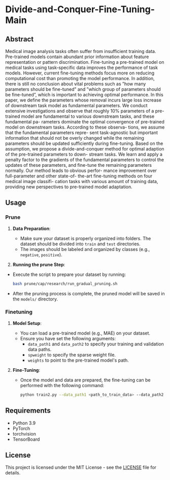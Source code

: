 # Divide-and-Conquer-Fine-Tuning-Main

## Abstract

Medical image analysis tasks often suffer
from insufficient training data. Pre-trained models contain
abundant prior information about feature representation
or pattern discrimination. Fine-tuning a pre-trained model
on medical tasks using task-specific data improves the
performance of task models. However, current fine-tuning
methods focus more on reducing computational cost than
promoting the model performance. In addition, there is still
no conclusion about vital problems such as ”how many
parameters should be fine-tuned” and ”which group of
parameters should be fine-tuned”, which is important to
achieving optimal performance. In this paper, we define
the parameters whose removal incurs large loss increase
of downstream task model as fundamental parameters. We
conduct extensive investigations and observe that roughly
10% parameters of a pre-trained model are fundamental
to various downstream tasks, and these fundamental pa-
rameters dominate the optimal convergence of pre-trained
model on downstream tasks. According to these observa-
tions, we assume that the fundamental parameters repre-
sent task-agnostic but important information that should
not be overly changed while the remaining parameters
should be updated sufficiently during fine-tuning. Based on
the assumption, we propose a divide-and-conquer method
for optimal adaption of the pre-trained parameters to down-
stream tasks. We learn and apply a penalty factor to the
gradients of the fundamental parameters to control the
updates of these parameters, and fine-tune the remaining
parameters normally. Our method leads to obvious perfor-
mance improvement over full-parameter and other state-of-
the-art fine-tuning methods on four medical image classifi-
cation tasks with various amount of training data, providing
new perspectives to pre-trained model adaptation.
## Usage

### Prune

1. **Data Preparation**: 
   - Make sure your dataset is properly organized into folders. The dataset should be divided into `train` and `test` directories.
   - The images should be labeled and organized by classes (e.g., `negative`, `positive`).

2. **Running the prune Step**:
- Execute the script to prepare your dataset by running:
  ```bash
  bash prune/cap/research/run_gradual_pruning.sh 
  ```
- After the pruning process is complete, the pruned model will be saved in the `models/` directory.

### Finetuning

1. **Model Setup**:
   - You can load a pre-trained model (e.g., MAE)  on your dataset.
   - Ensure you have set the following arguments:
     - `data_path1` and `data_path2` to specify your training and validation data paths.
     - `spweight` to specify the sparse weight file.
     - `weights` to point to the pre-trained model's path.

2. **Fine-Tuning**:
   - Once the model and data are prepared, the fine-tuning can be performed with the following command:
     ```bash
     python train2.py --data_path1 <path_to_train_data> --data_path2 <path_to_val_data> --weights <path_to_pretrained_model> --batch_size <batch_size> --epochs <epochs>
     ```

## Requirements

- Python 3.9
- PyTorch
- torchvision
- TensorBoard

## License

This project is licensed under the MIT License - see the [LICENSE](LICENSE) file for details.

